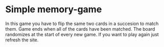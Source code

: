 # Simple memory-game
In this game you have to flip  the same two cards in a succesion to match them. Game ends when all of the cards have been matched.
The board randomizes at the start of every new game.
If you want to play again just refresh the site.
